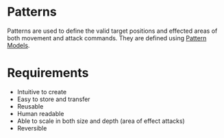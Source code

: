 # Patterns

Patterns are used to define the valid target positions and effected areas of both movement and attack commands. 
They are defined using [Pattern Models](PatternModel.md).

# Requirements

* Intuitive to create
* Easy to store and transfer
* Reusable
* Human readable
* Able to scale in both size and depth (area of effect attacks)
* Reversible

